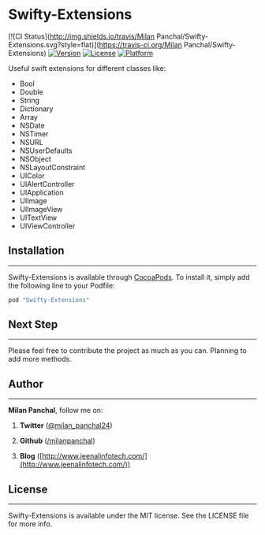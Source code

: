 # Swifty-Extensions

[![CI Status](http://img.shields.io/travis/Milan Panchal/Swifty-Extensions.svg?style=flat)](https://travis-ci.org/Milan Panchal/Swifty-Extensions)
[![Version](https://img.shields.io/cocoapods/v/Swifty-Extensions.svg?style=flat)](http://cocoapods.org/pods/Swifty-Extensions)
[![License](https://img.shields.io/cocoapods/l/Swifty-Extensions.svg?style=flat)](http://cocoapods.org/pods/Swifty-Extensions)
[![Platform](https://img.shields.io/cocoapods/p/Swifty-Extensions.svg?style=flat)](http://cocoapods.org/pods/Swifty-Extensions)


Useful swift extensions for different classes like: 


* Bool
* Double
* String
* Dictionary
* Array 
* NSDate
* NSTimer
* NSURL
* NSUserDefaults
* NSObject
* NSLayoutConstraint
* UIColor
* UIAlertController
* UIApplication
* UIImage
* UIImageView
* UITextView
* UIViewController


## Installation
---
Swifty-Extensions is available through [CocoaPods](http://cocoapods.org). To install
it, simply add the following line to your Podfile:

```ruby
pod "Swifty-Extensions"
```

## Next Step
---
Please feel free to contribute the project as much as you can. Planning to add more methods.




## Author
---
**Milan Panchal**, follow me on:

1. **Twitter** ([@milan_panchal24](https://twitter.com/milan_panchal24))

2. **Github** ([/milanpanchal](https://github.com/milanpanchal/))

3. **Blog** ([http://www.jeenalinfotech.com/](http://www.jeenalinfotech.com/))




## License
---
Swifty-Extensions is available under the MIT license. See the LICENSE file for more info.
